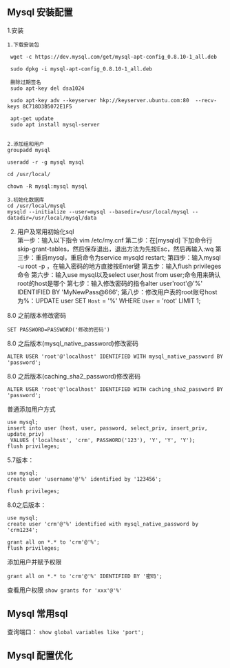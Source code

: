 ## Mysql 安装配置
1.安装
```
1.下载安装包

 wget -c https://dev.mysql.com/get/mysql-apt-config_0.8.10-1_all.deb

 sudo dpkg -i mysql-apt-config_0.8.10-1_all.deb

 删除过期签名
 sudo apt-key del dsa1024

 sudo apt-key adv --keyserver hkp://keyserver.ubuntu.com:80  --recv-keys 8C718D3B5072E1F5

 apt-get update
 sudo apt install mysql-server


2.添加组和用户
groupadd mysql

useradd -r -g mysql mysql

cd /usr/local/

chown -R mysql:mysql mysql

3.初始化数据库
cd /usr/local/mysql
mysqld --initialize --user=mysql --basedir=/usr/local/mysql --datadir=/usr/local/mysql/data 
```

2. 用户及常用初始化sql  
第一步：输入以下指令 vim /etc/my.cnf
第二步：在[mysqld] 下加命令行skip-grant-tables，然后保存退出，退出方法为先按Esc，然后再输入:wq
第三步：重启mysql，重启命令为service mysqld restart;
第四步：输入mysql -u root -p ，在输入密码的地方直接按Enter键
第五步：输入flush privileges命令
第六步：输入use mysql以及select user,host from user;命令用来确认root的host是哪个
第七步：输入修改密码的指令alter user'root'@'%' IDENTIFIED BY 'MyNewPass@666'; 
第八步：修改用户表的root账号host为%：UPDATE user SET `Host` = '%' WHERE `User` = 'root' LIMIT 1;

8.0 之前版本修改密码 
```
SET PASSWORD=PASSWORD('修改的密码') 
``` 
8.0 之后版本(mysql_native_password)修改密码
```
ALTER USER 'root'@'localhost' IDENTIFIED WITH mysql_native_password BY 'password';
```

8.0 之后版本(caching_sha2_password)修改密码 
```
ALTER USER 'root'@'localhost' IDENTIFIED WITH caching_sha2_password BY 'password';
```

普通添加用户方式
```
use mysql;
insert into user (host, user, password, select_priv, insert_priv, update_priv) 
 VALUES ('localhost', 'crm', PASSWORD('123'), 'Y', 'Y', 'Y');
flush privileges;
```
5.7版本：

```mysql
use mysql;
create user 'username'@'%' identified by '123456';

flush privileges;

```

8.0之后版本：
```
use mysql;
create user 'crm'@'%' identified with mysql_native_password by 'crm1234';

grant all on *.* to 'crm'@'%';
flush privileges;

```
添加用户并赋予权限 
```
grant all on *.* to 'crm'@'%' IDENTIFIED BY '密码';
```

查看用户权限 `show grants for 'xxx'@'%' `

## Mysql 常用sql
查询端口：  `show global variables like 'port';`

## Mysql 配置优化